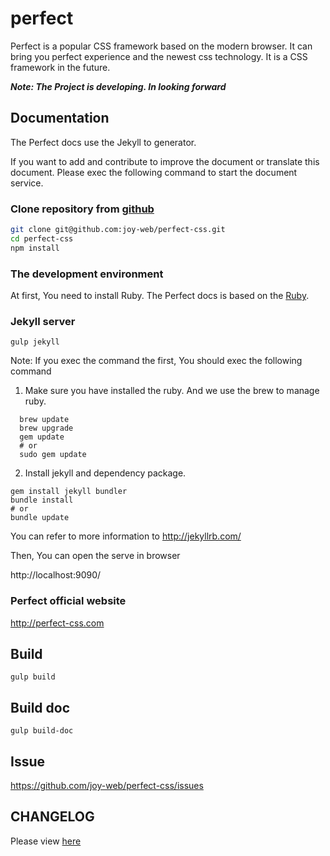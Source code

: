 # perfect
  Perfect is a popular CSS framework based on the modern browser.
  It can bring you perfect experience and the newest css technology.
  It is a CSS framework in the future.

**_Note: The Project is developing. In looking forward_**

## Documentation

The Perfect docs use the Jekyll to generator.

If you want to add and contribute to improve the document or translate this document.
Please exec the following command to start the document service.

### Clone repository from [github](https://github.com/joy-web/perfect-css)

```bash
git clone git@github.com:joy-web/perfect-css.git
cd perfect-css
npm install
```

### The development environment

At first, You need to install Ruby. The Perfect docs is based on the [Ruby](https://www.ruby-lang.org/zh_cn/).

###  Jekyll server

```
gulp jekyll
```

Note: If you exec the command the first, You should exec the following command

1. Make sure you have installed the ruby. And we use the brew to manage ruby.
  ```
    brew update 
    brew upgrade
    gem update 
    # or 
    sudo gem update
  ```
2.  Install jekyll and dependency package.

```
gem install jekyll bundler
bundle install
# or
bundle update
```

You can refer to more information to http://jekyllrb.com/

Then, You can open the serve in browser

http://localhost:9090/

### Perfect official website

http://perfect-css.com


## Build

```
gulp build
```

## Build doc

```
gulp build-doc
```

## Issue

https://github.com/joy-web/perfect-css/issues

## CHANGELOG

Please view [here](./CHANGELOG.md)
